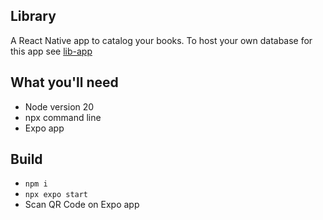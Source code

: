 ## Library
A React Native app to catalog your books. To host your own database for this app see <a href="https://github.com/Dert1129/lib-app">lib-app</a>

## What you'll need
- Node version 20
- npx command line
- Expo app

## Build
- `npm i`
- `npx expo start`
- Scan QR Code on Expo app
